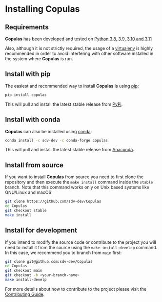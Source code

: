 # Installing Copulas

## Requirements

**Copulas** has been developed and tested on
[Python 3.8, 3.9, 3.10 and 3.11](https://www.python.org/downloads/)

Also, although it is not strictly required, the usage of a [virtualenv](
https://virtualenv.pypa.io/en/latest/) is highly recommended in order to avoid
interfering with other software installed in the system where **Copulas** is run.

## Install with pip

The easiest and recommended way to install **Copulas** is using [pip](
https://pip.pypa.io/en/stable/):

```bash
pip install copulas
```

This will pull and install the latest stable release from [PyPi](https://pypi.org/).

## Install with conda

**Copulas** can also be installed using [conda](https://docs.conda.io/en/latest/):

```bash
conda install -c sdv-dev -c conda-forge copulas
```

This will pull and install the latest stable release from [Anaconda](https://anaconda.org/).

## Install from source

If you want to install **Copulas** from source you need to first clone the repository
and then execute the `make install` command inside the `stable` branch. Note that this
command works only on Unix based systems like GNU/Linux and macOS:

```bash
git clone https://github.com/sdv-dev/Copulas
cd Copulas
git checkout stable
make install
```

## Install for development

If you intend to modify the source code or contribute to the project you will need to
install it from the source using the `make install-develop` command. In this case, we
recommend you to branch from `main` first:

```bash
git clone git@github.com:sdv-dev/Copulas
cd Copulas
git checkout main
git checkout -b <your-branch-name>
make install-develp
```

For more details about how to contribute to the project please visit the [Contributing Guide](https://github.com/sdv-dev/copulas/blob/main/CONTRIBUTING.rst).
